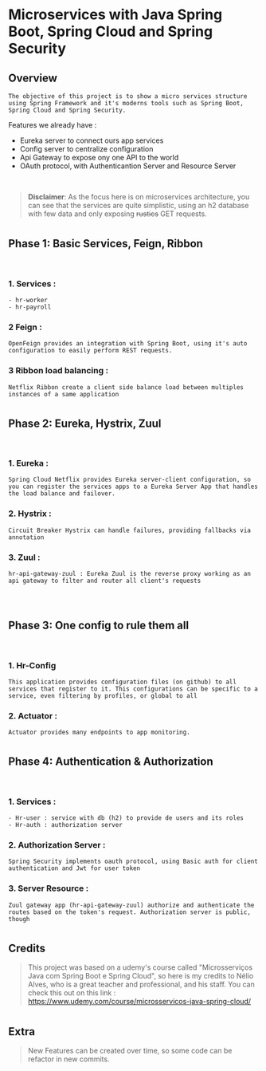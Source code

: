 #
# Microservices with Java Spring Boot, Spring Cloud and Spring Security

## Overview 

    The objective of this project is to show a micro services structure using Spring Framework and it's moderns tools such as Spring Boot, Spring Cloud and Spring Security. 
    
Features we already have :
- Eureka server to connect ours app services
- Config server to centralize configuration
- Api Gateway to expose ony one API to the world
- OAuth protocol, with Authenticantion Server and Resource Server
    
<br>

>  __Disclaimer__: As the focus here is on microservices architecture, you can see that the services are quite simplistic, using an h2 database with few data and only exposing ~~rustics~~ GET requests.
    
#
## Phase 1: Basic Services, Feign, Ribbon
<br> 

### 1. Services : 
    - hr-worker
    - hr-payroll

### 2 Feign : 
    OpenFeign provides an integration with Spring Boot, using it's auto configuration to easily perform REST requests.

### 3 Ribbon load balancing : 
    Netflix Ribbon create a client side balance load between multiples instances of a same application

#
## Phase 2: Eureka, Hystrix, Zuul
<br>

### 1. Eureka :
    Spring Cloud Netflix provides Eureka server-client configuration, so you can register the services apps to a Eureka Server App that handles the load balance and failover. 

### 2. Hystrix :
    Circuit Breaker Hystrix can handle failures, providing fallbacks via annotation

### 3. Zuul :
    hr-api-gateway-zuul : Eureka Zuul is the reverse proxy working as an api gateway to filter and router all client's requests 

<br>

#
## Phase 3: One config to rule them all
<br>

### 1. Hr-Config
    This application provides configuration files (on github) to all services that register to it. This configurations can be specific to a service, even filtering by profiles, or global to all

### 2. Actuator :
    Actuator provides many endpoints to app monitoring.  

#
## Phase 4: Authentication & Authorization
<br>

### 1. Services : 
    - Hr-user : service with db (h2) to provide de users and its roles
    - Hr-auth : authorization server

### 2. Authorization Server : 
    Spring Security implements oauth protocol, using Basic auth for client authentication and Jwt for user token

### 3. Server Resource :
    Zuul gateway app (hr-api-gateway-zuul) authorize and authenticate the routes based on the token's request. Authorization server is public, though

#
## Credits

>This project was based on a udemy's course called "Microsserviços Java com Spring Boot e Spring Cloud", so here is my credits to Nélio Alves, who is a great teacher and professional, and his staff. You can check this out on this link : https://www.udemy.com/course/microsservicos-java-spring-cloud/

#
## Extra

>New Features can be created over time, so some code can be refactor in new commits.


